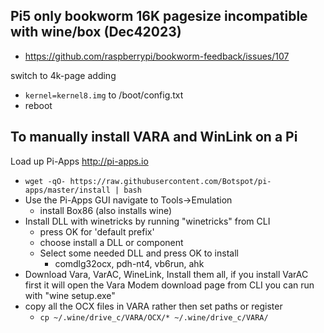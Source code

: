 ## Pi5 only bookworm 16K pagesize incompatible with wine/box (Dec42023)
- https://github.com/raspberrypi/bookworm-feedback/issues/107
 
switch to 4k-page adding 
- `kernel=kernel8.img` to /boot/config.txt
- reboot

## To manually install VARA and WinLink on a Pi
Load up Pi-Apps http://pi-apps.io
- `wget -qO- https://raw.githubusercontent.com/Botspot/pi-apps/master/install | bash`
- Use the Pi-Apps GUI navigate to Tools->Emulation
  - install Box86 (also installs wine)
- Install DLL with winetricks by running "winetricks" from CLI
  - press OK for 'default prefix'
  - choose install a DLL or component
  - Select some needed DLL and press OK to install
    - comdlg32ocx, pdh-nt4, vb6run, ahk
- Download Vara, VarAC, WineLink, Install them all, if you install VarAC first it will open the Vara Modem download page from CLI you can run with "wine setup.exe"
- copy all the OCX files in VARA rather then set paths or register
  - `cp ~/.wine/drive_c/VARA/OCX/* ~/.wine/drive_c/VARA/`